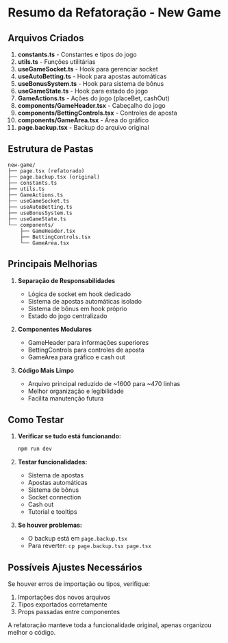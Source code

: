 # Resumo da Refatoração - New Game

## Arquivos Criados

1. **constants.ts** - Constantes e tipos do jogo
2. **utils.ts** - Funções utilitárias
3. **useGameSocket.ts** - Hook para gerenciar socket
4. **useAutoBetting.ts** - Hook para apostas automáticas
5. **useBonusSystem.ts** - Hook para sistema de bônus
6. **useGameState.ts** - Hook para estado do jogo
7. **GameActions.ts** - Ações do jogo (placeBet, cashOut)
8. **components/GameHeader.tsx** - Cabeçalho do jogo
9. **components/BettingControls.tsx** - Controles de aposta
10. **components/GameArea.tsx** - Área do gráfico
11. **page.backup.tsx** - Backup do arquivo original

## Estrutura de Pastas

```
new-game/
├── page.tsx (refatorado)
├── page.backup.tsx (original)
├── constants.ts
├── utils.ts
├── GameActions.ts
├── useGameSocket.ts
├── useAutoBetting.ts
├── useBonusSystem.ts
├── useGameState.ts
└── components/
    ├── GameHeader.tsx
    ├── BettingControls.tsx
    └── GameArea.tsx
```

## Principais Melhorias

1. **Separação de Responsabilidades**
   - Lógica de socket em hook dedicado
   - Sistema de apostas automáticas isolado
   - Sistema de bônus em hook próprio
   - Estado do jogo centralizado

2. **Componentes Modulares**
   - GameHeader para informações superiores
   - BettingControls para controles de aposta
   - GameArea para gráfico e cash out

3. **Código Mais Limpo**
   - Arquivo principal reduzido de ~1600 para ~470 linhas
   - Melhor organização e legibilidade
   - Facilita manutenção futura

## Como Testar

1. **Verificar se tudo está funcionando:**
   ```bash
   npm run dev
   ```

2. **Testar funcionalidades:**
   - Sistema de apostas
   - Apostas automáticas
   - Sistema de bônus
   - Socket connection
   - Cash out
   - Tutorial e tooltips

3. **Se houver problemas:**
   - O backup está em `page.backup.tsx`
   - Para reverter: `cp page.backup.tsx page.tsx`

## Possíveis Ajustes Necessários

Se houver erros de importação ou tipos, verifique:
1. Importações dos novos arquivos
2. Tipos exportados corretamente
3. Props passadas entre componentes

A refatoração manteve toda a funcionalidade original, apenas organizou melhor o código.